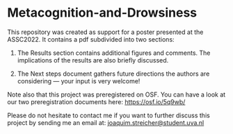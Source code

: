 # Metacognition-and-Drowsiness
This repository was created as support for a poster presented at the ASSC2022. It contains a pdf subdivided into two sections:

1) The Results section contains additional figures and comments. The implications of the results are also briefly discussed.

2) The Next steps document gathers future directions the authors are considering — your input is very welcome!

Note also that this project was preregistered on OSF. You can have a look at our two preregistration documents here: https://osf.io/5q9wb/

Please do not hesitate to contact me if you want to further discuss this project by sending me an email at: joaquim.streicher@student.uva.nl
